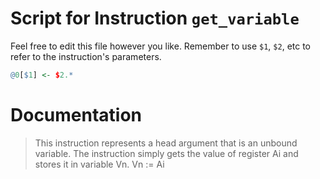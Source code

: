 # Script for Instruction `get_variable`
Feel free to edit this file however you like.
Remember to use `$1`, `$2`, etc to refer to the instruction's parameters.

```r
@0[$1] <- $2.*
```

# Documentation
> This instruction represents a head argument that is an unbound variable.
> The instruction simply gets the value of register Ai and stores it in
> variable Vn.
> Vn := Ai